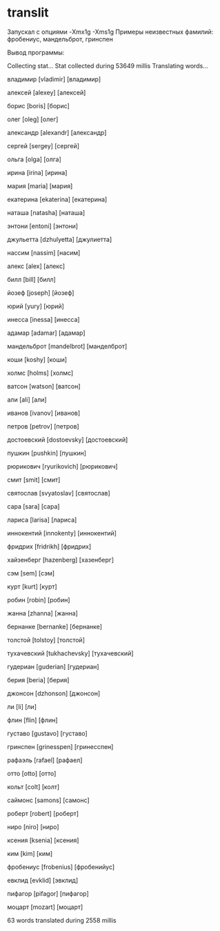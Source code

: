 # translit

Запускал с опциями -Xmx1g -Xms1g
Примеры неизвестных фамилий: фробениус, мандельброт, гринспен

Вывод программы:

Collecting stat...
Stat collected during 53649 millis
Translating words...

владимир
[vladimir]
[владимир]

алексей
[alexey]
[алексей]

борис
[boris]
[борис]

олег
[oleg]
[олег]

александр
[alexandr]
[александр]

сергей
[sergey]
[сергей]

ольга
[olga]
[олга]

ирина
[irina]
[ирина]

мария
[maria]
[мария]

екатерина
[ekaterina]
[екатерина]

наташа
[natasha]
[наташа]

энтони
[entoni]
[энтони]

джульетта
[dzhulyetta]
[джулиетта]

нассим
[nassim]
[насим]

алекс
[alex]
[алекс]

билл
[bill]
[билл]

йозеф
[joseph]
[йозеф]

юрий
[yury]
[юрий]

инесса
[inessa]
[инесса]

адамар
[adamar]
[адамар]

мандельброт
[mandelbrot]
[манделброт]

коши
[koshy]
[коши]

холмс
[holms]
[холмс]

ватсон
[watson]
[ватсон]

али
[ali]
[али]

иванов
[ivanov]
[иванов]

петров
[petrov]
[петров]

достоевский
[dostoevsky]
[достоевский]

пушкин
[pushkin]
[пушкин]

рюрикович
[ryurikovich]
[рюрикович]

смит
[smit]
[смит]

святослав
[svyatoslav]
[святослав]

сара
[sara]
[сара]

лариса
[larisa]
[лариса]

иннокентий
[innokenty]
[иннокентий]

фридрих
[fridrikh]
[фридрих]

хайзенберг
[hazenberg]
[хазенберг]

сэм
[sem]
[сэм]

курт
[kurt]
[курт]

робин
[robin]
[робин]

жанна
[zhanna]
[жанна]

бернанке
[bernanke]
[бернанке]

толстой
[tolstoy]
[толстой]

тухачевский
[tukhachevsky]
[тухачевский]

гудериан
[guderian]
[гудериан]

берия
[beria]
[берия]

джонсон
[dzhonson]
[джонсон]

ли
[li]
[ли]

флин
[flin]
[флин]

густаво
[gustavo]
[густаво]

гринспен
[grinesspen]
[гринесспен]

рафаэль
[rafael]
[рафаел]

отто
[otto]
[отто]

кольт
[colt]
[колт]

саймонс
[samons]
[самонс]

роберт
[robert]
[роберт]

ниро
[niro]
[ниро]

ксения
[ksenia]
[ксения]

ким
[kim]
[ким]

фробениус
[frobenius]
[фробенийус]

евклид
[evklid]
[эвклид]

пифагор
[pifagor]
[пифагор]

моцарт
[mozart]
[моцарт]

63 words translated during 2558 millis